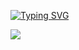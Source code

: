 <p align="center">
  
<a href="https://git.io/typing-svg"><img src="http://readme-typing-svg.herokuapp.com?font=VT323&size=25&duration=2000&pause=1000&color=F70000&center=true&random=false&width=1200&height=140&lines=We're+Smoke;This+is+all+for+nothing;You're+wasting+time;Welcome+to+our+Github." alt="Typing SVG" /></a>
 
<a href="https://discordapp.com/users/1167265188572045434" target="_blank"> <img src="https://discord.c99.nl/widget/theme-3/1167265188572045434.png"/></a>

</p>
